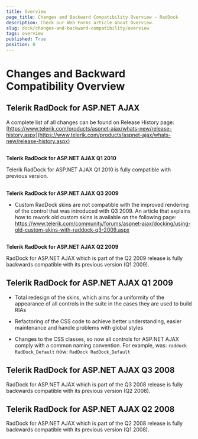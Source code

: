 ```yaml
---
title: Overview
page_title: Changes and Backward Compatibility Overview - RadDock
description: Check our Web Forms article about Overview.
slug: dock/changes-and-backward-compatibility/overview
tags: overview
published: True
position: 0
---
```


# Changes and Backward Compatibility Overview



## Telerik RadDock for ASP.NET AJAX

A complete list of all changes can be found on Release History page: [https://www.telerik.com/products/aspnet-ajax/whats-new/release-history.aspx](https://www.telerik.com/products/aspnet-ajax/whats-new/release-history.aspx)

## 

**Telerik RadDock for ASP.NET AJAX Q1 2010**

Telerik RadDock for ASP.NET AJAX Q1 2010 is fully compatible with previous version.

## 

**Telerik RadDock for ASP.NET AJAX Q3 2009**

* Custom RadDock skins are not compatible with the improved rendering of the control that was introduced with Q3 2009. An article that explains how to rework old custom skins is available on the following page: [ https://www.telerik.com/community/forums/aspnet-ajax/docking/using-old-custom-skins-with-raddock-q3-2009.aspx ](https://www.telerik.com/community/forums/aspnet-ajax/docking/using-old-custom-skins-with-raddock-q3-2009.aspx)

## 

**Telerik RadDock for ASP.NET AJAX Q2 2009**

RadDock for ASP.NET AJAX which is part of the Q2 2009 release is fully backwards compatible with its previous version (Q1 2009).

## Telerik RadDock for ASP.NET AJAX Q1 2009

* Total redesign of the skins, which aims for a uniformity of the appearance of all controls in the suite in the cases they are used to build RIAs

* Refactoring of the CSS code to achieve better understanding, easier maintenance and handle problems with global styles

* Changes to the CSS classes, so now all controls for ASP.NET AJAX comply with a common naming convention.  For example, was: `raddock RadDock_Default` now: `RadDock RadDock_Default`

## Telerik RadDock for ASP.NET AJAX Q3 2008

RadDock for ASP.NET AJAX which is part of the Q3 2008 release is fully backwards compatible with its previous version (Q2 2008).

## Telerik RadDock for ASP.NET AJAX Q2 2008

RadDock for ASP.NET AJAX which is part of the Q2 2008 release is fully backwards compatible with its previous version (Q1 2008).
